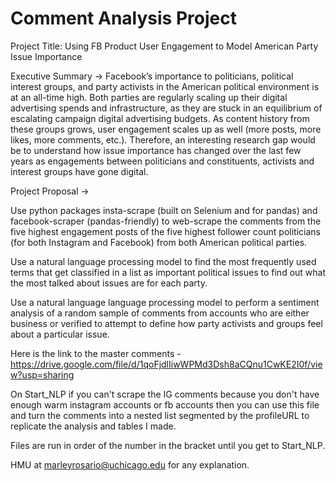 # Comment Analysis Project
Project Title: Using FB Product User Engagement to Model American Party Issue Importance 

Executive Summary → Facebook’s importance to politicians, political interest groups, and party activists in the American political environment is at an all-time high. Both parties are regularly scaling up their digital advertising spends and infrastructure, as they are stuck in an equilibrium of escalating campaign digital advertising budgets. As content history from these groups grows, user engagement scales up as well (more posts, more likes, more comments, etc.). Therefore, an interesting research gap would be to understand how issue importance has changed over the last few years as engagements between politicians and constituents, activists and interest groups have gone digital. 

Project Proposal → 

Use python packages insta-scrape (built on Selenium and for pandas) and facebook-scraper (pandas-friendly) to web-scrape the comments from the five highest engagement posts of the five highest follower count politicians (for both Instagram and Facebook) from both American political parties.

Use a natural language processing model to find the most frequently used terms that get classified in a list as important political issues to find out what the most talked about issues are for each party. 

Use a natural language language processing model to perform a sentiment analysis of a random sample of comments from accounts who are either business or verified to attempt to define how party activists and groups feel about a particular issue.


Here is the link to the master comments - https://drive.google.com/file/d/1qoFjdlIiwWPMd3Dsh8aCQnu1CwKE2I0f/view?usp=sharing

On Start_NLP if you can't scrape the IG comments because you don't have enough warm instagram accounts or fb accounts then you can use this file and turn the comments into a nested list segmented by the profileURL to replicate the analysis and tables I made.

Files are run in order of the number in the bracket until you get to Start_NLP. 

HMU at marleyrosario@uchicago.edu for any explanation. 
